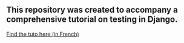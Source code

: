 ## This repository was created to accompany a comprehensive tutorial on testing in Django.
[Find the tuto here (in French)](https://medium.com/@romualdoluwatobi/django-unit-test-avec-exemple-mod%C3%A8le-formulaire-vue-fe5bd798f104)
